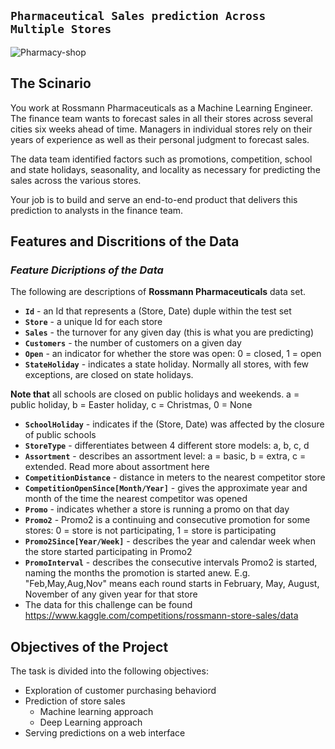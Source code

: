 ## `Pharmaceutical Sales prediction Across Multiple Stores`
![Pharmacy-shop](https://tse2.mm.bing.net/th?id=OIP.-zSmeiLET3wCw5sDSaZo6wHaFj&pid=Api&P=0)

## The Scinario
You work at Rossmann Pharmaceuticals as a Machine Learning Engineer. The finance team wants to forecast sales in all their stores across several cities six weeks ahead of time. Managers in individual stores rely on their years of experience as well as their personal judgment to forecast sales. 

The data team identified factors such as promotions, competition, school and state holidays, seasonality, and locality as necessary for predicting the sales across the various stores.

Your job is to build and serve an end-to-end product that delivers this prediction to analysts in the finance team. 

## Features and Discritions of the Data
 ### *Feature Dicriptions of the Data* ###
 
The following are descriptions of **Rossmann Pharmaceuticals** data set.
- **`Id`** - an Id that represents a (Store, Date) duple within the test set
- **`Store`** - a unique Id for each store
- **`Sales`** - the turnover for any given day (this is what you are predicting)
- **`Customers`** - the number of customers on a given day
- **`Open`** - an indicator for whether the store was open: 0 = closed, 1 = open
- **`StateHoliday`** - indicates a state holiday. Normally all stores, with few exceptions, are closed on state holidays. 

**Note that** all schools are closed on public holidays and weekends. a = public holiday, b = Easter holiday, c = Christmas, 0 = None
- **`SchoolHoliday`** - indicates if the (Store, Date) was affected by the closure of public schools
- **`StoreType`** - differentiates between 4 different store models: a, b, c, d
- **`Assortment`** - describes an assortment level: a = basic, b = extra, c = extended. Read more about assortment here
- **`CompetitionDistance`** - distance in meters to the nearest competitor store
- **`CompetitionOpenSince[Month/Year]`** - gives the approximate year and month of the time the nearest competitor was opened
- **`Promo`** - indicates whether a store is running a promo on that day
- **`Promo2`** - Promo2 is a continuing and consecutive promotion for some stores: 0 = store is not participating, 1 = store is participating
- **`Promo2Since[Year/Week]`** - describes the year and calendar week when the store started participating in Promo2
- **`PromoInterval`** - describes the consecutive intervals Promo2 is started, naming the months the promotion is started anew. E.g. "Feb,May,Aug,Nov" means each round starts in February, May, August, November of any given year for that store
- The data for this challenge can be found https://www.kaggle.com/competitions/rossmann-store-sales/data

## Objectives of the Project

The task is divided into the following objectives:
-	Exploration of customer purchasing behaviord
-	Prediction of store sales
    -	Machine learning approach
    -	Deep Learning approach
-	Serving predictions on a web interface
